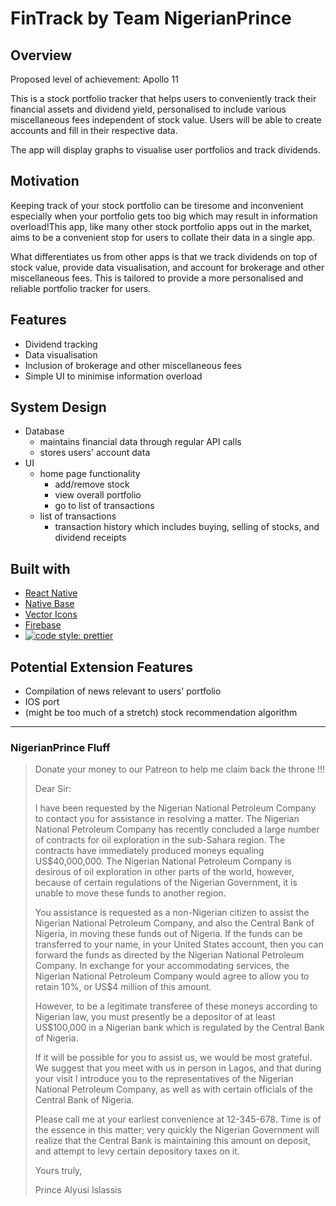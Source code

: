 # FinTrack by Team NigerianPrince

## Overview
Proposed level of achievement: Apollo 11

This is a stock portfolio tracker that helps users to conveniently track their financial assets and dividend yield, personalised to include various miscellaneous fees independent of stock value.
Users will be able to create accounts and fill in their respective data.

The app will display graphs to visualise user portfolios and track dividends.

## Motivation
Keeping track of your stock portfolio can be tiresome and inconvenient especially when your portfolio gets too big which may result in information overload!This app, like many other stock portfolio apps out in the market, aims to be a convenient stop for users to collate their data in a single app. 

What differentiates us from other apps is that we track dividends on top of stock value, provide data visualisation, and account for brokerage and other miscellaneous fees. This is tailored to provide a more personalised and reliable portfolio tracker for users.

## Features
- Dividend tracking
- Data visualisation
- Inclusion of brokerage and other miscellaneous fees
- Simple UI to minimise information overload

## System Design
- Database
  - maintains financial data through regular API calls
  - stores users' account data
- UI
  - home page functionality
    - add/remove stock
    - view overall portfolio
    - go to list of transactions
  - list of transactions
    - transaction history which includes buying, selling of stocks, and dividend receipts

## Built with
- [React Native](https://facebook.github.io/react-native/)
- [Native Base](https://nativebase.io)
- [Vector Icons](https://github.com/oblador/react-native-vector-icons)
- [Firebase](https://firebase.google.com)
- [![code style: prettier](https://img.shields.io/badge/code_style-prettier-ff69b4.svg?style=flat-square)](https://github.com/prettier/prettier)

## Potential Extension Features
- Compilation of news relevant to users' portfolio
- IOS port
- (might be too much of a stretch) stock recommendation algorithm

***

### NigerianPrince Fluff
> Donate your money to our Patreon to help me claim back the throne !!!
>
>Dear Sir:
>
>I have been requested by the Nigerian National Petroleum Company to contact you for assistance in resolving a matter. The Nigerian National Petroleum Company has recently concluded a large number of contracts for oil exploration in the sub-Sahara region. The contracts have immediately produced moneys equaling US$40,000,000. The Nigerian National Petroleum Company is desirous of oil exploration in other parts of the world, however, because of certain regulations of the Nigerian Government, it is unable to move these funds to another region.
>
>You assistance is requested as a non-Nigerian citizen to assist the Nigerian National Petroleum Company, and also the Central Bank of Nigeria, in moving these funds out of Nigeria. If the funds can be transferred to your name, in your United States account, then you can forward the funds as directed by the Nigerian National Petroleum Company. In exchange for your accommodating services, the Nigerian National Petroleum Company would agree to allow you to retain 10%, or US$4 million of this amount.
>
>However, to be a legitimate transferee of these moneys according to Nigerian law, you must presently be a depositor of at least US$100,000 in a Nigerian bank which is regulated by the Central Bank of Nigeria.
>
>If it will be possible for you to assist us, we would be most grateful. We suggest that you meet with us in person in Lagos, and that during your visit I introduce you to the representatives of the Nigerian National Petroleum Company, as well as with certain officials of the Central Bank of Nigeria.
>
>Please call me at your earliest convenience at 12-345-678. Time is of the essence in this matter; very quickly the Nigerian Government will realize that the Central Bank is maintaining this amount on deposit, and attempt to levy certain depository taxes on it.
>
>Yours truly,
>
>Prince Alyusi Islassis
